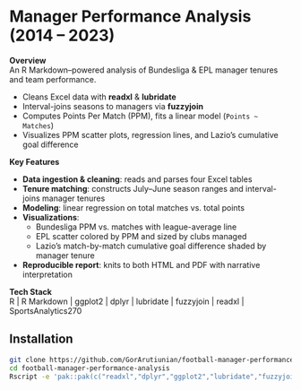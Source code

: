 # Manager Performance Analysis (2014 – 2023)

**Overview**  
An R Markdown–powered analysis of Bundesliga & EPL manager tenures and team performance.  
- Cleans Excel data with **readxl** & **lubridate**  
- Interval-joins seasons to managers via **fuzzyjoin**  
- Computes Points Per Match (PPM), fits a linear model (`Points ~ Matches`)  
- Visualizes PPM scatter plots, regression lines, and Lazio’s cumulative goal difference

**Key Features**  
- **Data ingestion & cleaning**: reads and parses four Excel tables  
- **Tenure matching**: constructs July–June season ranges and interval-joins manager tenures  
- **Modeling**: linear regression on total matches vs. total points  
- **Visualizations**:  
  - Bundesliga PPM vs. matches with league-average line  
  - EPL scatter colored by PPM and sized by clubs managed  
  - Lazio’s match-by-match cumulative goal difference shaded by manager tenure  
- **Reproducible report**: knits to both HTML and PDF with narrative interpretation

**Tech Stack**  
R | R Markdown | ggplot2 | dplyr | lubridate | fuzzyjoin | readxl | SportsAnalytics270

## Installation

```bash
git clone https://github.com/GorArutiunian/football-manager-performance-analysis.git
cd football-manager-performance-analysis
Rscript -e 'pak::pak(c("readxl","dplyr","ggplot2","lubridate","fuzzyjoin","SportsAnalytics270"))'
